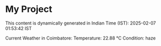 # My Project

This content is dynamically generated in Indian Time (IST): 2025-02-07 01:53:42 IST


Current Weather in Coimbatore:
Temperature: 22.88 °C
Condition: haze
